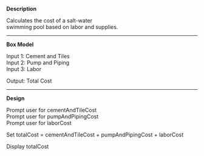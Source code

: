 **Description**

Calculates the cost of a salt-water  
swimming pool based on labor and supplies.

***********************************

**Box Model**

Input 1: Cement and Tiles  
Input 2: Pump and Piping  
Input 3: Labor  

Output: Total Cost

***********************************

**Design**

Prompt user for cementAndTileCost  
Prompt user for pumpAndPipingCost  
Prompt user for laborCost

Set totalCost = cementAndTileCost + pumpAndPipingCost + laborCost

Display totalCost
